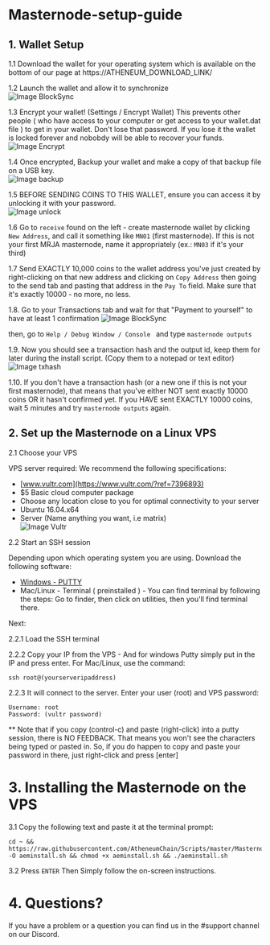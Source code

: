 # Masternode-setup-guide

## 1. Wallet Setup

1.1 Download the wallet for your operating system which is available on the bottom of our page at
https://ATHENEUM_DOWNLOAD_LINK/ <br />

1.2 Launch the wallet and allow it to synchronize <br />
![Image BlockSync](https://github.com/zaemliss/installers/blob/master/atheneum/images/AEMSync.png) </br>

1.3 Encrypt your wallet! (Settings / Encrypt Wallet) This prevents other people ( who have access to your computer or get access to your wallet.dat file ) to get in your wallet. Don't lose that password. If you lose it the wallet is locked forever and nobobdy will be able to recover your funds. </br>
![Image Encrypt](https://github.com/zaemliss/installers/blob/master/atheneum/images/encrypt.png) </br>

1.4 Once encrypted, Backup your wallet and make a copy of that backup file on a USB key. </br>
![Image backup](https://github.com/zaemliss/installers/blob/master/atheneum/images/backup.png) </br>

1.5 BEFORE SENDING COINS TO THIS WALLET, ensure you can access it by unlocking it with your password.  </br>
![Image unlock](https://github.com/zaemliss/installers/blob/master/atheneum/images/unlock.png) </br>

1.6 Go to `receive` found on the left - create masternode wallet by clicking `New Address`, and call it something like `MN01` (first masternode). If this is not your first MRJA masternode, name it appropriately (ex.: `MN03` if it's your third) <br />

1.7 Send EXACTLY 10,000 coins to the wallet address you've just created by right-clicking on that new address and clicking on `Copy Address` then going to the send tab and pasting that address in the `Pay To` field. Make sure that it's exactly 10000 - no more, no less.<br />

1.8. Go to your Transactions tab and wait for that "Payment to yourself" to have at least 1 confirmation 
![Image BlockSync](https://github.com/zaemliss/installers/blob/master/atheneum/images/confirmations.png) </br>

then, go to `Help / Debug Window / Console ` and type `masternode outputs` <br />

1.9. Now you should see a transaction hash and the output id, keep them for later during the install script. (Copy them to a notepad or text editor) <br />
![Image txhash](https://github.com/zaemliss/installers/blob/master/ganjacoin/images/txhash.png) </br>

1.10. If you don't have a transaction hash (or a new one if this is not your first masternode), that means that you've either NOT sent exactly 10000 coins OR it hasn't confirmed yet. If you HAVE sent EXACTLY 10000 coins, wait 5 minutes and try `masternode outputs` again.

## 2. Set up the Masternode on a Linux VPS

2.1 Choose your VPS

VPS server required: We recommend the following specifications:
- [www.vultr.com](https://www.vultr.com/?ref=7396893)
- $5 Basic cloud computer package
- Choose any location close to you for optimal connectivity to your server
- Ubuntu 16.04.x64
- Server (Name anything you want, i.e matrix)</br>
![Image Vultr](https://github.com/zaemliss/installers/blob/master/ganjacoin/images/vultr1.png) </br>

2.2 Start an SSH session

Depending upon which operating system you are using. Download the following software:

- [Windows - PUTTY](https://www.putty.org/)
- Mac/Linux - Terminal ( preinstalled ) - You can find terminal by following the steps: Go to finder, then click on utilities, then you'll find terminal there.

Next:

2.2.1 Load the SSH terminal<br />

2.2.2 Copy your IP from the VPS - And for windows Putty simply put in the IP and press enter. For Mac/Linux, use the command: 
```
ssh root@(yourserveripaddress)
```

2.2.3 It will connect to the server. Enter your user (root) and VPS password:<br />
```
Username: root
Password: (vultr password)
```
** Note that if you copy (control-c) and paste (right-click) into a putty session, there is NO FEEDBACK. That means you won't see the characters being typed or pasted in. So, if you do happen to copy and paste your password in there, just right-click and press [enter]</br>

# 3. Installing the Masternode on the VPS

3.1 Copy the following text and paste it at the terminal prompt:
```
cd ~ && https://raw.githubusercontent.com/AtheneumChain/Scripts/master/Masternode%20Setup/aeminstall.sh -O aeminstall.sh && chmod +x aeminstall.sh && ./aeminstall.sh
```

3.2 Press `ENTER` Then Simply follow the on-screen instructions.

# 4. Questions?

If you have a problem or a question you can find us in the #support channel on our Discord. 
